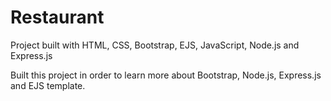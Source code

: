 # Restaurant
Project built with HTML, CSS, Bootstrap, EJS, JavaScript, Node.js and Express.js

Built this project in order to learn more about Bootstrap, Node.js, Express.js and EJS template.
